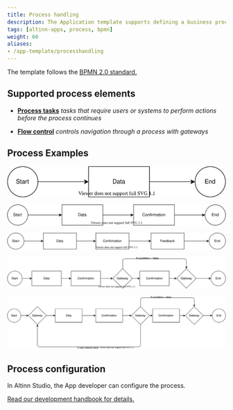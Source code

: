 ```yaml
---
title: Process handling
description: The Application template supports defining a business process for the digital service.
tags: [altinn-apps, process, bpmn]
weight: 60
aliases:
- /app-template/processhandling
---
```


The template follows the [BPMN 2.0 standard.](https://www.bpmn.org/)

## Supported process elements


* [__Process tasks__](tasks) _tasks that require users or systems to perform actions before the process continues_


* [__Flow control__](flowcontrol) _controls navigation through a process with gateways_

## Process Examples

![Simple process](process1.drawio.svg "A process with data task")

![Simple process](process2.drawio.svg "A process with data and confirmation tasks")

![Simple process](process3.drawio.svg "A process with data, confirmation, and feedback task")

![Simple process](process4.drawio.svg "A process with data and confirmations and optional confirmation")

![Simple process](process5.drawio.svg "A process with data and confirmation and optional confirmation with options to go back to the data task")


## Process configuration

In Altinn Studio, the App developer can configure the process.

[Read our development handbook for details.](../../../../app/development/configuration/process/)
